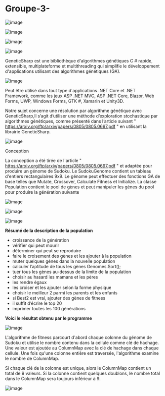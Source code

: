 # Groupe-3-
      
  
 
 
![image](https://user-images.githubusercontent.com/75318261/113682753-c3a39980-96c3-11eb-8ce7-31341cec6509.png)

![image](https://user-images.githubusercontent.com/75318261/113681177-f5b3fc00-96c1-11eb-8a07-ce7407adc796.png)



![image](https://user-images.githubusercontent.com/75318261/113680013-b507b300-96c0-11eb-9ac9-2825aca8da59.png)




![image](https://user-images.githubusercontent.com/75318261/113597157-94494a00-963b-11eb-8b14-3494d47d2537.png)



GeneticSharp est une bibliothèque d'algorithmes génétiques C # rapide, extensible, multiplateforme et multithreading qui simplifie le développement d'applications utilisant des algorithmes génétiques (GA).

![image](https://user-images.githubusercontent.com/75318261/113682137-192b7680-96c3-11eb-957f-3c08e1fae2f3.png)



Peut être utilisé dans tout type d'applications .NET Core et .NET Framework, comme les jeux ASP .NET MVC, ASP .NET Core, Blazor, Web Forms, UWP, Windows Forms, GTK #, Xamarin et Unity3D.

Notre sujet concerne une résolution par algorithme génétique avec GeneticSharp,Il s’agit d’utiliser une méthode d’exploration stochastique par algorithmes génétiques, comme présenté dans l’article suivant " https://arxiv.org/ftp/arxiv/papers/0805/0805.0697.pdf " en utilisant la librairie GeneticSharp.



![image](https://user-images.githubusercontent.com/75318261/113018756-286d6a00-9181-11eb-9773-729ff0a81bae.png)

Conception

La conception a été tirée de l'article  " https://arxiv.org/ftp/arxiv/papers/0805/0805.0697.pdf " et adaptée pour produire un génome de Sudoku. Le SudokuGenome contient un tableau d'entiers rectangulaires 9x9. Le génome peut effectuer des fonctions GA de base telles que Mutate, Crossover, Calculate Fitness et Initialize. La classe Population contient le pool de gènes et peut manipuler les gènes du pool pour produire la génération suivante

![image](https://user-images.githubusercontent.com/75318261/113019094-85692000-9181-11eb-89c2-19e15441d600.png)



![image](https://user-images.githubusercontent.com/75318261/113019187-9b76e080-9181-11eb-9f7b-0e5a5282da9c.png)



![image](https://user-images.githubusercontent.com/75318261/113019236-a7fb3900-9181-11eb-8377-83b848332eab.png)


**Résumé de la description de la population**

* croissance de la génération 
* vérifier qui peut mourir
* déterminer qui peut se reproduire
* faire le croisement des gènes et les ajouter à la population
* muter quelques gènes dans la nouvelle population
* calculer l’aptitude de tous les gènes Genomes.Sort();
* tuer tous les gènes au-dessus de la limite de la population
* choisir au hasard les mamans et les pères
* les rendre égaux
* les croiser et les ajouter selon la forme physique
* choisir le meilleur 2 parmi les parents et les enfants
* si Best2 est vrai, ajouter des gènes de fitness
* il suffit d’écrire le top 20
* imprimer toutes les 100 générations

**Voici le résultat obtenu par le programme**




![image](https://user-images.githubusercontent.com/75318261/113020130-96666100-9182-11eb-8585-aeec9bea70a3.png)

L'algorithme de fitness parcourt d'abord chaque colonne du génome de Sudoku et utilise le nombre contenu dans la cellule comme clé de hachage. Une valeur est ajoutée au ColumnMap avec la clé de hachage dans chaque cellule. Une fois qu'une colonne entière est traversée, l'algorithme examine le nombre de ColumnMap. 

Si chaque clé de la colonne est unique, alors le ColumnMap contient un total de 9 valeurs. Si la colonne contient quelques doublons, le nombre total dans le ColumnMap sera toujours inférieur à 9.

![image](https://user-images.githubusercontent.com/75318261/113021264-b34f6400-9183-11eb-9938-c0dc2fba3295.png)



